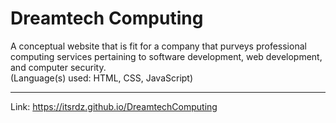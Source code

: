 # Dreamtech Computing
A conceptual website that is fit for a company that purveys professional computing services pertaining to software development, web development, and computer security.
<br />
(Language(s) used: HTML, CSS, JavaScript)
<br />
***
Link: https://itsrdz.github.io/DreamtechComputing
